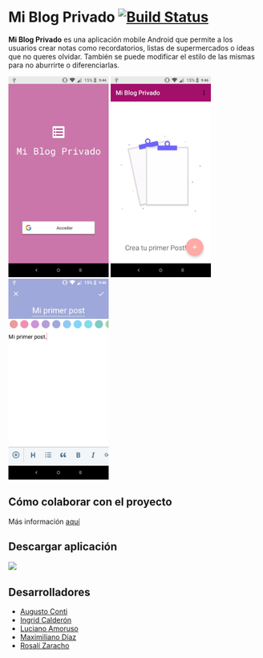 # Mi Blog Privado [![Build Status](https://app.bitrise.io/app/7c9bad2735acff39/status.svg?token=W3pzd_ZQ8zh9C48rIXlipQ&branch=development)](https://app.bitrise.io/app/7c9bad2735acff39)

**Mi Blog Privado** es una aplicación mobile Android que permite a los usuarios crear notas como recordatorios, listas de supermercados o ideas que no queres olvidar. También se puede modificar el estilo de las mismas para no aburrirte o diferenciarlas. 

<p float="left">
<img src="/imagenes-app/login.jpeg" width="200" height="auto">
<img src="/imagenes-app/list.jpeg" width="200" height="auto">
<img src="/imagenes-app/edit.jpeg" width="200" height="auto">
</p>

## Cómo colaborar con el proyecto
Más información [aquí](https://github.com/PracticaDS/s1-2020-tp-grupo2/blob/development/CONTRIBUCIONES.md)

## Descargar aplicación

<a href="https://play.google.com/store/apps/details?id=ar.edu.unq.pdes.myprivateblog.full">
<img src="https://github.com/steverichey/google-play-badge-svg/blob/master/img/es_get.svg" width="250">
</a>

## Desarrolladores
- [Augusto Conti](https://github.com/AugustoConti)
- [Ingrid Calderón](https://github.com/ingridc)
- [Luciano Amoruso](https://github.com/lucianoamoruso)
- [Maximiliano Díaz](https://github.com/DiazMaxiM)
- [Rosalí Zaracho](https://github.com/rozaracho)

